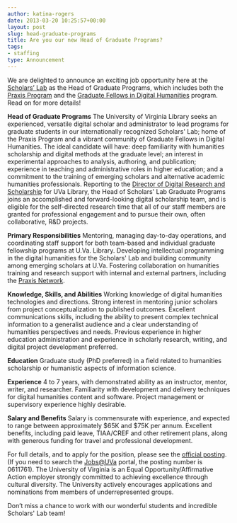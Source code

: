 ```yaml
---
author: katina-rogers
date: 2013-03-20 10:25:57+00:00
layout: post
slug: head-graduate-programs
title: Are you our new Head of Graduate Programs?
tags:
- staffing
type: Announcement
---
```


We are delighted to announce an exciting job opportunity here at the [Scholars’ Lab](http://www.scholarslab.org/) as the Head of Graduate Programs, which includes both the [Praxis Program](http://praxis.scholarslab.org/) and the [Graduate Fellows in Digital Humanities](http://www.scholarslab.org/graduate-fellowships/) program. Read on for more details!

**Head of Graduate Programs**
The University of Virginia Library seeks an experienced, versatile digital scholar and administrator to lead programs for graduate students in our internationally recognized Scholars' Lab; home of the Praxis Program and a vibrant community of Graduate Fellows in Digital Humanities. The ideal candidate will have: deep familiarity with humanities scholarship and digital methods at the graduate level; an interest in experimental approaches to analysis, authoring, and publication; experience in teaching and administrative roles in higher education; and a commitment to the training of emerging scholars and alternative academic humanities professionals. Reporting to the [Director of Digital Research and Scholarship](http://nowviskie.org) for UVa Library, the Head of Scholars' Lab Graduate Programs joins an accomplished and forward-looking digital scholarship team, and is eligible for the self-directed research time that all of our staff members are granted for professional engagement and to pursue their own, often collaborative, R&D projects.

**Primary Responsibilities**
Mentoring, managing day-to-day operations, and coordinating staff support for both team-based and individual graduate fellowship programs at U.Va. Library. Developing intellectual programming in the digital humanities for the Scholars' Lab and building community among emerging scholars at U.Va. Fostering collaboration on humanities training and research support with internal and external partners, including the [Praxis Network](http://praxis-network.org/).

**Knowledge, Skills, and Abilities**
Working knowledge of digital humanities technologies and directions. Strong interest in mentoring junior scholars from project conceptualization to published outcomes. Excellent communications skills, including the ability to present complex technical information to a generalist audience and a clear understanding of humanities perspectives and needs. Previous experience in higher education administration and experience in scholarly research, writing, and digital project development preferred.

**Education**
Graduate study (PhD preferred) in a field related to humanities scholarship or humanistic aspects of information science.

**Experience**
4 to 7 years, with demonstrated ability as an instructor, mentor, writer, and researcher. Familiarity with development and delivery techniques for digital humanities content and software. Project management or supervisory experience highly desirable.

**Salary and Benefits**
Salary is commensurate with experience, and expected to range between approximately $65K and $75K per annum. Excellent benefits, including paid leave, TIAA/CREF and other retirement plans, along with generous funding for travel and professional development.

For full details, and to apply for the position, please see the [official posting](http://jobs.virginia.edu/applicants/Central?quickFind=69950). (If you need to search the [Jobs@UVa](http://jobs.virginia.edu) portal, the posting number is 0611761). The University of Virginia is an Equal Opportunity/Affirmative Action employer strongly committed to achieving excellence through cultural diversity. The University actively encourages applications and nominations from members of underrepresented groups.

Don’t miss a chance to work with our wonderful students and incredible Scholars' Lab team!
